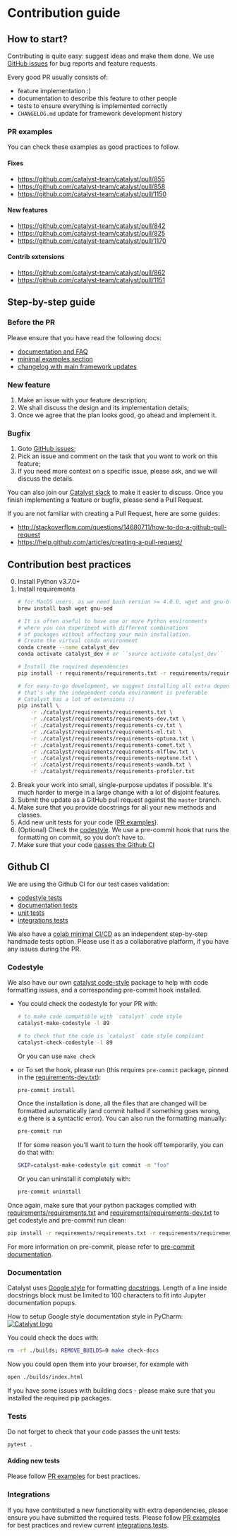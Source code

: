 # Contribution guide

## How to start?

Contributing is quite easy: suggest ideas and make them done.
We use [GitHub issues](https://github.com/catalyst-team/catalyst/issues) for bug reports and feature requests.

Every good PR usually consists of:
- feature implementation :)
- documentation to describe this feature to other people
- tests to ensure everything is implemented correctly
- `CHANGELOG.md` update for framework development history

### PR examples
You can check these examples as good practices to follow.

#### Fixes
- https://github.com/catalyst-team/catalyst/pull/855
- https://github.com/catalyst-team/catalyst/pull/858
- https://github.com/catalyst-team/catalyst/pull/1150

#### New features
- https://github.com/catalyst-team/catalyst/pull/842
- https://github.com/catalyst-team/catalyst/pull/825
- https://github.com/catalyst-team/catalyst/pull/1170

#### Contrib extensions
- https://github.com/catalyst-team/catalyst/pull/862
- https://github.com/catalyst-team/catalyst/pull/1151


## Step-by-step guide

### Before the PR
Please ensure that you have read the following docs:
- [documentation and FAQ](https://catalyst-team.github.io/catalyst/)
- [minimal examples section](https://github.com/catalyst-team/catalyst#minimal-examples)
- [changelog with main framework updates](https://github.com/catalyst-team/catalyst/blob/master/CHANGELOG.md)

### New feature

1. Make an issue with your feature description;
2. We shall discuss the design and its implementation details;
3. Once we agree that the plan looks good, go ahead and implement it.


### Bugfix

1. Goto [GitHub issues](https://github.com/catalyst-team/catalyst/issues);
2. Pick an issue and comment on the task that you want to work on this feature;
3. If you need more context on a specific issue, please ask, and we will discuss the details.

You can also join our [Catalyst slack](https://join.slack.com/t/catalyst-team-core/shared_invite/zt-d9miirnn-z86oKDzFMKlMG4fgFdZafw) to make it easier to discuss.
Once you finish implementing a feature or bugfix, please send a Pull Request.

If you are not familiar with creating a Pull Request, here are some guides:
- http://stackoverflow.com/questions/14680711/how-to-do-a-github-pull-request
- https://help.github.com/articles/creating-a-pull-request/


## Contribution best practices

0. Install Python v3.7.0+
0. Install requirements
    ```bash
    # for MacOS users, as we need bash version >= 4.0.0, wget and gnu-based sed
    brew install bash wget gnu-sed

    # It is often useful to have one or more Python environments
    # where you can experiment with different combinations
    # of packages without affecting your main installation.
    # Create the virtual conda environment
    conda create --name catalyst_dev
    conda activate catalyst_dev # or ``source activate catalyst_dev``

    # Install the required dependencies
    pip install -r requirements/requirements.txt -r requirements/requirements-dev.txt

    # for easy-to-go development, we suggest installing all extra dependencies
    # that's why the independent conda environment is preferable
    # Catalyst has a lot of extensions :)
    pip install \
        -r ./catalyst/requirements/requirements.txt \
        -r ./catalyst/requirements/requirements-dev.txt \
        -r ./catalyst/requirements/requirements-cv.txt \
        -r ./catalyst/requirements/requirements-ml.txt \
        -r ./catalyst/requirements/requirements-optuna.txt \
        -r ./catalyst/requirements/requirements-comet.txt \
        -r ./catalyst/requirements/requirements-mlflow.txt \
        -r ./catalyst/requirements/requirements-neptune.txt \
        -r ./catalyst/requirements/requirements-wandb.txt \
        -r ./catalyst/requirements/requirements-profiler.txt
    ```
0. Break your work into small, single-purpose updates if possible.
It's much harder to merge in a large change with a lot of disjoint features.
0. Submit the update as a GitHub pull request against the `master` branch.
0. Make sure that you provide docstrings for all your new methods and classes.
0. Add new unit tests for your code ([PR examples](#pr-examples)).
0. (Optional) Check the [codestyle](#codestyle). We use a pre-commit hook that runs the formatting on commit, so you don't have to.
0. Make sure that your code [passes the Github CI](#github-ci)


## Github CI

We are using the Github CI for our test cases validation:

- [codestyle tests](https://github.com/catalyst-team/catalyst/blob/master/.github/workflows/codestyle.yml#L134)
- [documentation tests](https://github.com/catalyst-team/catalyst/blob/master/.github/workflows/codestyle.yml#L135)
- [unit tests](https://github.com/catalyst-team/catalyst/blob/master/.github/workflows/dl_cpu.yml#L113)
- [integrations tests](https://github.com/catalyst-team/catalyst/blob/master/.github/workflows/dl_cpu.yml#L114#L117)

We also have a [colab minimal CI/CD](https://colab.research.google.com/github/catalyst-team/catalyst/blob/master/examples/notebooks/colab_ci_cd.ipynb) as an independent step-by-step handmade tests option.
Please use it as a collaborative platform, if you have any issues during the PR.

### Codestyle

We also have our own [catalyst code-style](https://github.com/catalyst-team/codestyle)
package to help with code formatting issues, and a corresponding pre-commit hook installed.

- You could check the codestyle for your PR with:
    ```bash
    # to make code compatible with `catalyst` code style
    catalyst-make-codestyle -l 89

    # to check that the code is `catalyst` code style compliant
    catalyst-check-codestyle -l 89
    ```

    Or you can use ```make check```

- or To set the hook, please run (this requires `pre-commit` package, pinned in the [requirements-dev.txt](./requirements/requirements-dev.txt)):
    ```bash
    pre-commit install
    ```
    Once the installation is done, all the files that are changed will be formatted automatically (and commit halted if something goes wrong, e.g there is a syntactic error). You can also run the formatting manually:
    ```bash
    pre-commit run
    ```

    If for some reason you'll want to turn the hook off temporarily, you can do that with:
    ```bash
    SKIP=catalyst-make-codestyle git commit -m "foo"
    ```
    Or you can uninstall it completely with:
    ```bash
    pre-commit uninstall
    ```

Once again, make sure that your python packages complied with [requirements/requirements.txt](./requirements/requirements.txt) and [requirements/requirements-dev.txt](requirements/requirements-dev.txt) to get codestyle and pre-commit run clean:
```bash
pip install -r requirements/requirements.txt -r requirements/requirements-dev.txt
```

For more information on pre-commit, please refer to  [pre-commit documentation](https://pre-commit.com/).

### Documentation

Catalyst uses [Google style](http://sphinxcontrib-napoleon.readthedocs.io/en/latest/example_google.html) for formatting [docstrings](https://github.com/google/styleguide/blob/gh-pages/pyguide.md#38-comments-and-docstrings).
Length of a line inside docstrings block must be limited to 100 characters to fit into Jupyter documentation popups.

How to setup Google style documentation style in PyCharm:
[![Catalyst logo](https://raw.githubusercontent.com/catalyst-team/catalyst-pics/master/third_party_pics/pycharm-google-style.png)](https://github.com/catalyst-team/catalyst)

You could check the docs with:
```bash
rm -rf ./builds; REMOVE_BUILDS=0 make check-docs
```

Now you could open them into your browser, for example with
```bash
open ./builds/index.html
```

If you have some issues with building docs - please make sure that you installed the required pip packages.

### Tests

Do not forget to check that your code passes the unit tests:
```bash
pytest .
```

#### Adding new tests

Please follow [PR examples](#pr-examples) for best practices.

### Integrations

If you have contributed a new functionality with extra dependencies,
please ensure you have submitted the required tests.
Please follow [PR examples](#pr-examples) for best practices
and review current [integrations tests](https://github.com/catalyst-team/catalyst/blob/master/.github/workflows/dl_cpu.yml#L114#L117).
